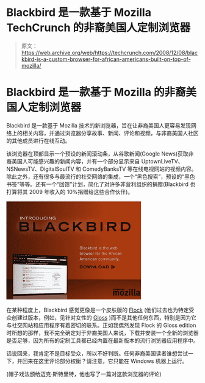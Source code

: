 # Blackbird 是一款基于 Mozilla TechCrunch 的非裔美国人定制浏览器

> 原文：<https://web.archive.org/web/https://techcrunch.com/2008/12/08/blackbird-is-a-custom-browser-for-african-americans-built-on-top-of-mozilla/>

# Blackbird 是一款基于 Mozilla 的非裔美国人定制浏览器

Blackbird 是一款基于 Mozilla 技术的新浏览器，旨在让非裔美国人更容易发现网络上的相关内容，并通过浏览器分享故事、新闻、评论和视频，与非裔美国人社区的其他成员进行在线互动。

该浏览器在顶部显示一个预设的新闻滚动条，从谷歌新闻(Google News)获取非裔美国人可能感兴趣的新闻内容，并有一个部分显示来自 UptownLiveTV、NSNewsTV、DigitalSoulTV 和 ComedyBanksTV 等在线电视网站的视频内容。除此之外，还有很多与最流行的社交网络的集成，一个“黑色搜索”，预设的“黑色书签”等等。还有一个“回馈”计划，简化了对许多非营利组织的捐赠(Blackbird 也打算将其 2009 年收入的 10%捐赠给这些合作伙伴)。

[![](img/354868dff58f8df5c4440171a3dd887d.png)](https://web.archive.org/web/20230121173908/http://www.blackbirdhome.com/discover.html)

在某种程度上，Blackbird 感觉更像是一个皮肤版的 [Flock](https://web.archive.org/web/20230121173908/http://flock.com/) (他们过去也为特定受众创建过版本，例如，见针对女性的 [Gloss](https://web.archive.org/web/20230121173908/http://browser.flock.com/gloss) )而不是其他任何东西，特别是因为它与社交网站和应用程序有着密切的联系。正如我偶然发现 Flock 的 Gloss edition 时所想的那样，我不完全确定对于非裔美国人来说，下载并安装一个全新的浏览器是否足够，因为所有的定制工具都已经内置在最新版本的流行浏览器应用程序中。

话说回来，我肯定不是目标受众，所以不好判断。任何非裔美国读者谁想尝试一下，并回来在这里评论部分权衡？请注意，它只能在 Windows 机器上运行。

(帽子戏法颁给迈克·斯特里特，他也写了一篇对这款浏览器的评论)